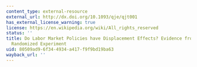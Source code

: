 ```yaml
---
content_type: external-resource
external_url: http://dx.doi.org/10.1093/qje/qjt001
has_external_license_warning: true
license: https://en.wikipedia.org/wiki/All_rights_reserved
status: ''
title: Do Labor Market Policies have Displacement Effects? Evidence from a Clustered
  Randomized Experiment
uid: 80509ad9-6f34-4934-a417-f9f9bd19ba63
wayback_url: ''
---
```

